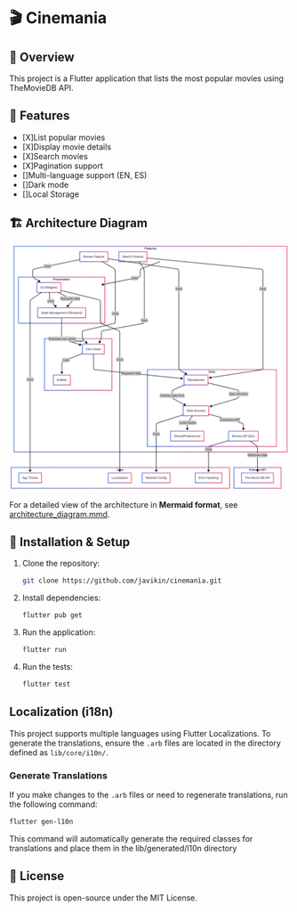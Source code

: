 # 🎬 Cinemania

## 📌 Overview
This project is a Flutter application that lists the most popular movies using TheMovieDB API.

## 🚀 Features
- [X]List popular movies
- [X]Display movie details
- [X]Search movies
- [X]Pagination support
- []Multi-language support (EN, ES)
- []Dark mode
- []Local Storage

## 🏗️ Architecture Diagram
![Architecture Diagram](docs/architecture_diagram.png)

For a detailed view of the architecture in **Mermaid format**, see [architecture_diagram.mmd](docs/architecture_diagram.mmd).

## 🔧 Installation & Setup
1. Clone the repository:
   ```sh
   git clone https://github.com/javikin/cinemania.git
   ```
2. Install dependencies:
   ```sh
   flutter pub get
   ```
3. Run the application:
   ```sh
   flutter run
   ```
4. Run the tests:
   ```sh
   flutter test
   ```

## Localization (i18n)

This project supports multiple languages using Flutter Localizations. To generate the translations, ensure the `.arb` files are located in the directory defined as `lib/core/i10n/`.

### Generate Translations
If you make changes to the `.arb` files or need to regenerate translations, run the following command:

   ```sh
   flutter gen-l10n
   ```
This command will automatically generate the required classes for translations and place them in the lib/generated/l10n directory

## 📄 License
This project is open-source under the MIT License.
